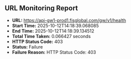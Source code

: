 ## URL Monitoring Report

- **URL:** https://api-gw1-prod1.fisglobal.com/gw/v1/health
- **Start Time:** 2025-10-12T14:18:39.068085
- **End Time:** 2025-10-12T14:18:39.134512
- **Total Time Taken:** 0.066427 seconds
- **HTTP Status Code:** 403
- **Status:** Failure
- **Failure Reason:** HTTP Status Code: 403
